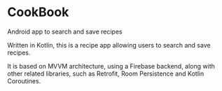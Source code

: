 # CookBook
Android app to search and save recipes

Written in Kotlin, this is a recipe app allowing users to search and save recipes.

It is based on MVVM architecture, using a Firebase backend, along with other related libraries,
such as Retrofit, Room Persistence and Kotlin Coroutines.
